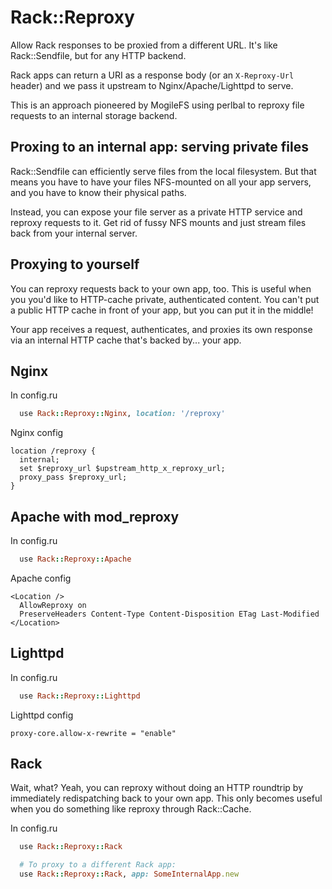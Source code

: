 Rack::Reproxy
=============

Allow Rack responses to be proxied from a different URL. It's like
Rack::Sendfile, but for any HTTP backend.

Rack apps can return a URI as a response body (or an `X-Reproxy-Url` header)
and we pass it upstream to Nginx/Apache/Lighttpd to serve.

This is an approach pioneered by MogileFS using perlbal to reproxy file
requests to an internal storage backend.


Proxing to an internal app: serving private files
-------------------------------------------------

Rack::Sendfile can efficiently serve files from the local filesystem.
But that means you have to have your files NFS-mounted on all your app
servers, and you have to know their physical paths.

Instead, you can expose your file server as a private HTTP service and
reproxy requests to it. Get rid of fussy NFS mounts and just stream files
back from your internal server.


Proxying to yourself
--------------------

You can reproxy requests back to your own app, too. This is useful when you
you'd like to HTTP-cache private, authenticated content. You can't put a
public HTTP cache in front of your app, but you can put it in the middle!

Your app receives a request, authenticates, and proxies its own response
via an internal HTTP cache that's backed by... your app.

Nginx
-----

In config.ru

```ruby
  use Rack::Reproxy::Nginx, location: '/reproxy'
```

Nginx config

    location /reproxy {
      internal;
      set $reproxy_url $upstream_http_x_reproxy_url;
      proxy_pass $reproxy_url;
    }


Apache with mod\_reproxy
------------------------

In config.ru

```ruby
  use Rack::Reproxy::Apache
```

Apache config

    <Location />
      AllowReproxy on
      PreserveHeaders Content-Type Content-Disposition ETag Last-Modified
    </Location>


Lighttpd
--------

In config.ru

```ruby
  use Rack::Reproxy::Lighttpd
```

Lighttpd config

    proxy-core.allow-x-rewrite = "enable"


Rack
----

Wait, what? Yeah, you can reproxy without doing an HTTP roundtrip by
immediately redispatching back to your own app. This only becomes useful
when you do something like reproxy through Rack::Cache.

In config.ru

```ruby
  use Rack::Reproxy::Rack

  # To proxy to a different Rack app:
  use Rack::Reproxy::Rack, app: SomeInternalApp.new
```
